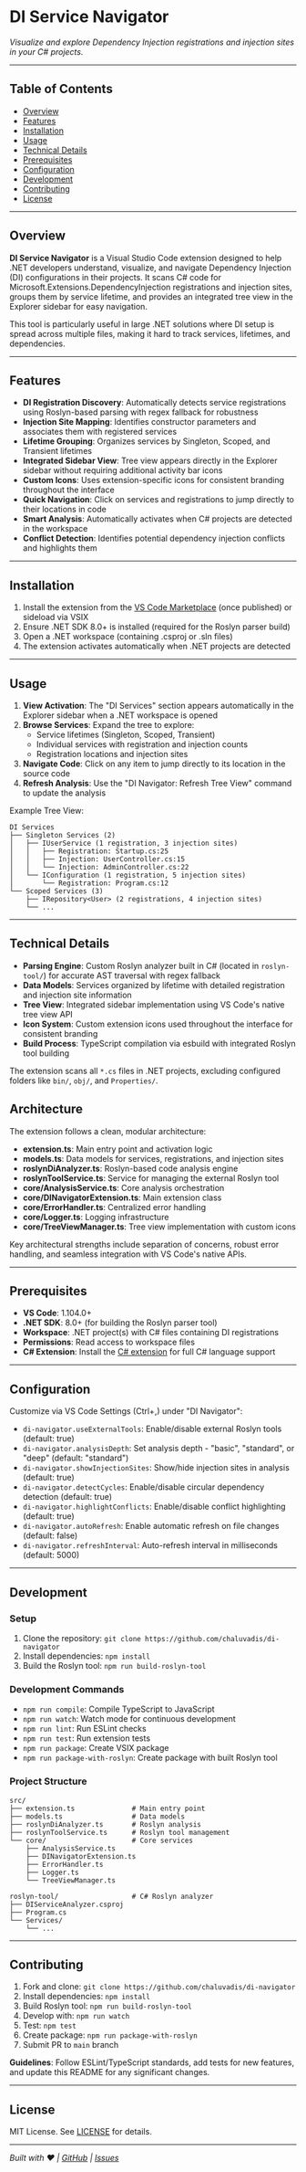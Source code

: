 # DI Service Navigator

*Visualize and explore Dependency Injection registrations and injection sites in your C# projects.*

---

## Table of Contents

- [Overview](#overview)
- [Features](#features)
- [Installation](#installation)
- [Usage](#usage)
- [Technical Details](#technical-details)
- [Prerequisites](#prerequisites)
- [Configuration](#configuration)
- [Development](#development)
- [Contributing](#contributing)
- [License](#license)

---

## Overview

**DI Service Navigator** is a Visual Studio Code extension designed to help .NET developers understand, visualize, and navigate Dependency Injection (DI) configurations in their projects. It scans C# code for Microsoft.Extensions.DependencyInjection registrations and injection sites, groups them by service lifetime, and provides an integrated tree view in the Explorer sidebar for easy navigation.

This tool is particularly useful in large .NET solutions where DI setup is spread across multiple files, making it hard to track services, lifetimes, and dependencies.

---

## Features

- **DI Registration Discovery**: Automatically detects service registrations using Roslyn-based parsing with regex fallback for robustness
- **Injection Site Mapping**: Identifies constructor parameters and associates them with registered services
- **Lifetime Grouping**: Organizes services by Singleton, Scoped, and Transient lifetimes
- **Integrated Sidebar View**: Tree view appears directly in the Explorer sidebar without requiring additional activity bar icons
- **Custom Icons**: Uses extension-specific icons for consistent branding throughout the interface
- **Quick Navigation**: Click on services and registrations to jump directly to their locations in code
- **Smart Analysis**: Automatically activates when C# projects are detected in the workspace
- **Conflict Detection**: Identifies potential dependency injection conflicts and highlights them

---

## Installation

1. Install the extension from the [VS Code Marketplace](https://marketplace.visualstudio.com/items?itemName=chaluvadis.di-navigator) (once published) or sideload via VSIX
2. Ensure .NET SDK 8.0+ is installed (required for the Roslyn parser build)
3. Open a .NET workspace (containing .csproj or .sln files)
4. The extension activates automatically when .NET projects are detected

---

## Usage

1. **View Activation**: The "DI Services" section appears automatically in the Explorer sidebar when a .NET workspace is opened
2. **Browse Services**: Expand the tree to explore:
   - Service lifetimes (Singleton, Scoped, Transient)
   - Individual services with registration and injection counts
   - Registration locations and injection sites
3. **Navigate Code**: Click on any item to jump directly to its location in the source code
4. **Refresh Analysis**: Use the "DI Navigator: Refresh Tree View" command to update the analysis

Example Tree View:
```
DI Services
├── Singleton Services (2)
│   ├── IUserService (1 registration, 3 injection sites)
│   │   ├── Registration: Startup.cs:25
│   │   ├── Injection: UserController.cs:15
│   │   └── Injection: AdminController.cs:22
│   └── IConfiguration (1 registration, 5 injection sites)
│       └── Registration: Program.cs:12
└── Scoped Services (3)
    ├── IRepository<User> (2 registrations, 4 injection sites)
    └── ...
```

---

## Technical Details

- **Parsing Engine**: Custom Roslyn analyzer built in C# (located in `roslyn-tool/`) for accurate AST traversal with regex fallback
- **Data Models**: Services organized by lifetime with detailed registration and injection site information
- **Tree View**: Integrated sidebar implementation using VS Code's native tree view API
- **Icon System**: Custom extension icons used throughout the interface for consistent branding
- **Build Process**: TypeScript compilation via esbuild with integrated Roslyn tool building

The extension scans all `*.cs` files in .NET projects, excluding configured folders like `bin/`, `obj/`, and `Properties/`.

## Architecture

The extension follows a clean, modular architecture:

- **extension.ts**: Main entry point and activation logic
- **models.ts**: Data models for services, registrations, and injection sites
- **roslynDiAnalyzer.ts**: Roslyn-based code analysis engine
- **roslynToolService.ts**: Service for managing the external Roslyn tool
- **core/AnalysisService.ts**: Core analysis orchestration
- **core/DINavigatorExtension.ts**: Main extension class
- **core/ErrorHandler.ts**: Centralized error handling
- **core/Logger.ts**: Logging infrastructure
- **core/TreeViewManager.ts**: Tree view implementation with custom icons

Key architectural strengths include separation of concerns, robust error handling, and seamless integration with VS Code's native APIs.

---

## Prerequisites

- **VS Code**: 1.104.0+
- **.NET SDK**: 8.0+ (for building the Roslyn parser tool)
- **Workspace**: .NET project(s) with C# files containing DI registrations
- **Permissions**: Read access to workspace files
- **C# Extension**: Install the [C# extension](https://marketplace.visualstudio.com/items?itemName=ms-dotnettools.csharp) for full C# language support

---

## Configuration

Customize via VS Code Settings (Ctrl+,) under "DI Navigator":

- `di-navigator.useExternalTools`: Enable/disable external Roslyn tools (default: true)
- `di-navigator.analysisDepth`: Set analysis depth - "basic", "standard", or "deep" (default: "standard")
- `di-navigator.showInjectionSites`: Show/hide injection sites in analysis (default: true)
- `di-navigator.detectCycles`: Enable/disable circular dependency detection (default: true)
- `di-navigator.highlightConflicts`: Enable/disable conflict highlighting (default: true)
- `di-navigator.autoRefresh`: Enable automatic refresh on file changes (default: false)
- `di-navigator.refreshInterval`: Auto-refresh interval in milliseconds (default: 5000)

---

## Development

### Setup
1. Clone the repository: `git clone https://github.com/chaluvadis/di-navigator`
2. Install dependencies: `npm install`
3. Build the Roslyn tool: `npm run build-roslyn-tool`

### Development Commands
- `npm run compile`: Compile TypeScript to JavaScript
- `npm run watch`: Watch mode for continuous development
- `npm run lint`: Run ESLint checks
- `npm run test`: Run extension tests
- `npm run package`: Create VSIX package
- `npm run package-with-roslyn`: Create package with built Roslyn tool

### Project Structure
```
src/
├── extension.ts              # Main entry point
├── models.ts                 # Data models
├── roslynDiAnalyzer.ts       # Roslyn analysis
├── roslynToolService.ts      # Roslyn tool management
└── core/                     # Core services
    ├── AnalysisService.ts
    ├── DINavigatorExtension.ts
    ├── ErrorHandler.ts
    ├── Logger.ts
    └── TreeViewManager.ts

roslyn-tool/                  # C# Roslyn analyzer
├── DIServiceAnalyzer.csproj
├── Program.cs
└── Services/
    └── ...
```

---

## Contributing

1. Fork and clone: `git clone https://github.com/chaluvadis/di-navigator`
2. Install dependencies: `npm install`
3. Build Roslyn tool: `npm run build-roslyn-tool`
4. Develop with: `npm run watch`
5. Test: `npm test`
6. Create package: `npm run package-with-roslyn`
7. Submit PR to `main` branch

**Guidelines**: Follow ESLint/TypeScript standards, add tests for new features, and update this README for any significant changes.

---

## License

MIT License. See [LICENSE](LICENSE) for details.

---

*Built with ❤️ | [GitHub](https://github.com/chaluvadis) | [Issues](https://github.com/chaluvadis/di-navigator/issues)*
